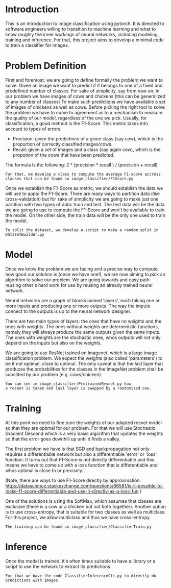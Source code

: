 # Introduction
This is an introduction to image classification using pytorch.
It is directed to software engineers willing to transition to machine learning and what to know roughly the inner workings of neural networks, including modeling, training and inference.
For that, this project aims to develop a minimal code to train a classifier for images.

# Problem Definition
First and foremost, we are going to define formally the problem we want to solve. 
Given an image we want to predict if it belongs to one of a fixed and predefined number of classes.
For sake of simplicity, say from now on, in our problem we have images of cows and chickens (this can be generalized to any number of classes)
To make such predictions we have available a set of images of chickens as well as cows.
Before picking the right tool to solve the problem we have to come to agreement as to a mechanism to measure the quality of our model,
regardless of the one we pick.
Usually, for classification, a good method is the F1-Score. This metric takes into account to types of errors:
 - Precision: given the predictions of a given class (say cow), which is the proportion of correctly classified images/cows.
 - Recall: given a set of images and a class (say again cow), which is the propotion of the cows that have been predicted.

The formula is the following: 2 * (precision * recall ) / (precision + recall)

```
For that, we develop a class to compute the average F1-score accross classes that can be found in image_classifier/F1Score.py
```

Once we establish the F1-Score as metric, we should establish the data we will use to apply the F1-Score.
There are many ways to partition data (like cross-validation) but for sake of simplicity we are going to make just one partition with two types of data: train and test.
The test data will be the data we are going to use to compute the F1-Score and won't be available to train the model.
On the other side, the train data will be the only one used to train the model.

```
To split the dataset, we develop a script to make a random split in DatasetBuilder.py
```


# Model

Once we know the problem we are facing and a precise way to compute how good our solution is (once we have one!), we 
are now aiming to pick an algorithm to solve our problem. We are going towards and easy path reusing other's hard work
for use by reusing an already trained neural network.

Neural networks are a graph of blocks named 'layers', each taking one or more inputs and producing one or more outputs.
The way the imputs connect to the outputs is up to the neural network designer. 

There are two main types of layers: the ones that have no weights and the ones with weights. The ones without weights are deterministic
functions, namely they will always produce the same outputs given the same inputs. The ones with weights are the stochastic ones,
whos outputs will not only depend on the inputs but also on the weights. 

We are going to use ResNet trained on Imagenet, which is a large image classification problem. We expect the weights (also called 'parameters') to be if not optimal, close to optimal. The only 
caveat is that the last layer that produces the probabilities 
for the classes in the ImageNet problem shall be substited by
our problem (e.g. cows/chicken).

```
You can see in image_classifier/PretrainedResnet.py how 
a resnet is taken and last layer is swapped by a randomized one.
```

# Training

At this point we need to fine tune the weights of our adapted
resnet model so that they are optimal for our problem.
For that we will use Stochastic Gradient Descend which is a very
basic algorithm that updates the weights so that the error goes downhill up until it finds a valley.

The first problem we have is that SGD and backpropagation not only
requires a differentiable network but also a differentiable 'error'
or 'loss' function. It turns out that F1-Score is not directly differentiable and this means we have to come up with a loss function that is differentiable and whos optimal is close to or precisely.

(Note, there are ways to use F1-Score directly by approximation: https://datascience.stackexchange.com/questions/66581/is-it-possible-to-make-f1-score-differentiable-and-use-it-directly-as-a-loss-fun )

One of the solutions is using the SoftMax, which assumes that 
classes are exclusive (there is a cow or a chicken but not both together). Another option is to use cross-entropy, that is suitable
for two classes as well as multiclass. For this project, we allow multiclass and thus we have cross-entropy.

```
The training can be found in image_classifier/ClassifierTrain.py
```

# Inference
 
Once the model is trained, it's often times suitable to have a library 
or a script to use the network to extract its predictions.


```
For that we have the code ClassifierInferenceCli.py to directly do predictions with images.
```








